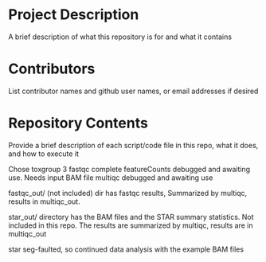 # Project Description

A brief description of what this repository is for and what it contains

# Contributors

List contributor names and github user names, or email addresses if desired

# Repository Contents

Provide a brief description of each script/code file in this repo, what it does, and how to execute it

Chose toxgroup 3
fastqc complete
featureCounts debugged and awaiting use. Needs input BAM file
multiqc debugged and awaiting use

fastqc\_out/ (not included) dir has fastqc results, Summarized by multiqc, results in multiqc\_out.

star\_out/ directory has the BAM files and the STAR summary statistics. Not included in this repo. The results are summarized by multiqc, results are in multiqc\_out

star seg-faulted, so continued data analysis with the example BAM files
